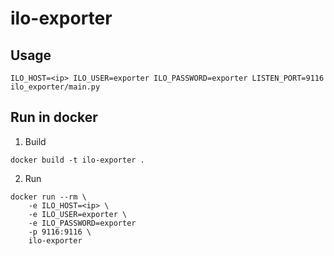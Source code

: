 # ilo-exporter
## Usage
```
ILO_HOST=<ip> ILO_USER=exporter ILO_PASSWORD=exporter LISTEN_PORT=9116 ilo_exporter/main.py
```
## Run in docker
1. Build
```
docker build -t ilo-exporter .
```
2. Run
```
docker run --rm \
    -e ILO_HOST=<ip> \
    -e ILO_USER=exporter \
    -e ILO_PASSWORD=exporter
    -p 9116:9116 \
    ilo-exporter
```
